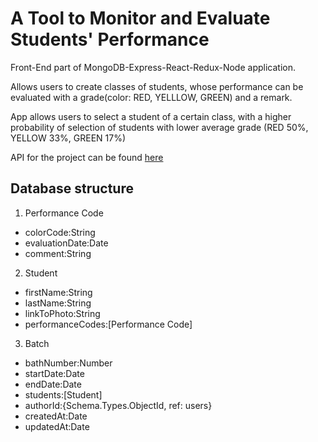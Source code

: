 # A Tool to Monitor and Evaluate Students' Performance

Front-End part of MongoDB-Express-React-Redux-Node application.

Allows users to create classes of students, whose performance can be evaluated with a grade(color: RED, YELLLOW, GREEN) and a remark.

App allows users to select a student of a certain class, with a higher probability of selection of students with lower average grade (RED 50%, YELLOW 33%, GREEN 17%)

API for the project can be found [here](https://github.com/dov11/game-API)  


## Database structure
1. Performance Code
  * colorCode:String
  * evaluationDate:Date
  * comment:String
2. Student
  * firstName:String
  * lastName:String
  * linkToPhoto:String
  * performanceCodes:[Performance Code]
3. Batch
  * bathNumber:Number
  * startDate:Date
  * endDate:Date
  * students:[Student]
  * authorId:{Schema.Types.ObjectId, ref: users}
  * createdAt:Date
  * updatedAt:Date
